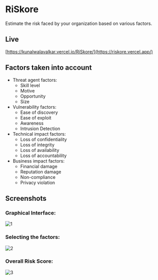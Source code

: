 # RiSkore
Estimate the risk faced by your organization based on various factors.

## Live
[https://kunalwalavalkar.vercel.io/RiSkore/](https://riskore.vercel.app/)

## Factors taken into account
- Threat agent factors:
  - Skill level
  - Motive
  - Opportunity
  - Size
- Vulnerability factors:
  - Ease of discovery
  - Ease of exploit
  - Awareness
  - Intrusion Detection
- Technical impact factors:
  - Loss of confidentiality
  - Loss of integrity
  - Loss of availability
  - Loss of accountability
- Business impact factors:
  - Financial damage
  - Reputation damage
  - Non-compliance
  - Privacy violation

## Screenshots
### Graphical Interface:
![1](https://github.com/Knign/RiSkore/assets/110326359/b6769655-83f6-441a-8823-7ce9e9586d1d)

### Selecting the factors:
![2](https://github.com/Knign/RiSkore/assets/110326359/82eb1d61-c507-4d14-9e77-772e897d78a5)

### Overall Risk Score:
![3](https://github.com/Knign/RiSkore/assets/110326359/daa87896-c972-4320-92e4-a205d4bad084)
